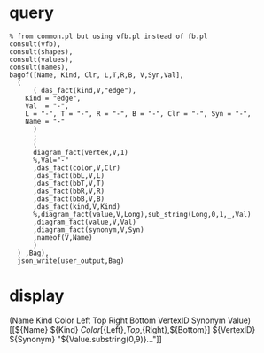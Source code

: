 # query
    % from common.pl but using vfb.pl instead of fb.pl
    consult(vfb),
    consult(shapes),
    consult(values),
    consult(names),
    bagof([Name, Kind, Clr, L,T,R,B, V,Syn,Val],
	  (
	      ( das_fact(kind,V,"edge"),
		Kind = "edge",
		Val  = "-",
		L = "-", T = "-", R = "-", B = "-", Clr = "-", Syn = "-",
		Name = "-"
	      )
	      ;
	      (
		  diagram_fact(vertex,V,1)
		  %,Val="-"
		  ,das_fact(color,V,Clr)
		  ,das_fact(bbL,V,L)
		  ,das_fact(bbT,V,T)
		  ,das_fact(bbR,V,R)
		  ,das_fact(bbB,V,B)
		  ,das_fact(kind,V,Kind)
		  %,diagram_fact(value,V,Long),sub_string(Long,0,1,_,Val)
		  ,diagram_fact(value,V,Val)
		  ,diagram_fact(synonym,V,Syn)
		  ,nameof(V,Name)
	      )
	  ) ,Bag),
	  json_write(user_output,Bag)
# display
  (Name Kind Color Left Top Right Bottom VertexID Synonym Value)
  [[${Name} ${Kind} ${Color} [${Left},${Top},${Right},${Bottom}] ${VertexID} ${Synonym} "${Value.substring(0,9)}..."]]
